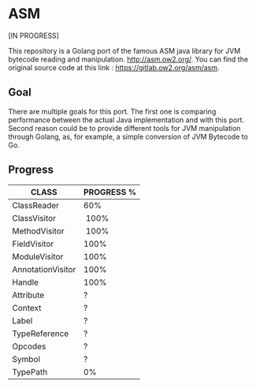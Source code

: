 # ASM

[IN PROGRESS]

This repository is a Golang port of the famous ASM java library for JVM bytecode reading and manipulation.
http://asm.ow2.org/. You can find the original source code at this link : https://gitlab.ow2.org/asm/asm.

## Goal
There are multiple goals for this port. The first one is comparing performance between the actual Java implementation and with this port.
Second reason could be to provide different tools for JVM manipulation through Golang, as, for example, a simple conversion of JVM Bytecode to Go.

## Progress

| CLASS | PROGRESS % |
| ----- | ---------- |
| ClassReader | 60% |
| ClassVisitor | 100% |
| MethodVisitor | 100% |
| FieldVisitor | 100% |
| ModuleVisitor | 100% |
| AnnotationVisitor | 100% |
| Handle | 100% |
| Attribute | ? |
| Context | ? |
| Label | ? |
| TypeReference | ? |
| Opcodes | ? |
| Symbol | ? |
| TypePath | 0% |
